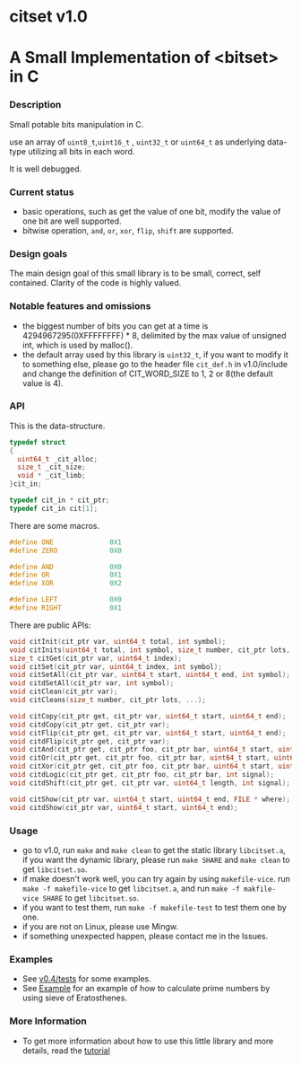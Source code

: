 # citset v1.0

# A Small Implementation of &lt;bitset> in C

### Description

Small potable bits manipulation in C.

use an array of `uint8_t`,`uint16_t` , `uint32_t` or `uint64_t` as underlying data-type utilizing all bits in each word.

It is well debugged.

### Current status 

- basic operations, such as get the value of one bit, modify the value of one bit are well supported.
- bitwise operation, `and`, `or`, `xor`, `flip`, `shift` are supported.

### Design goals 
The main design goal of this small library is to be small, correct, self contained. Clarity of the code is highly valued.

### Notable features and omissions
- the biggest number of bits you can get at a time is 4294967295(0XFFFFFFFF) * 8, delimited by the max value of unsigned int, which is used by malloc().
- the default array used by this library is `uint32_t`, if you want to modify it to something else, please go to the header file `cit_def.h` in v1.0/include and change the definition of CIT_WORD_SIZE to 1, 2 or 8(the default value is 4).

### API
This is the data-structure.
```C
typedef struct
{
  uint64_t _cit_alloc;
  size_t _cit_size;
  void * _cit_limb;
}cit_in;

typedef cit_in * cit_ptr;
typedef cit_in cit[1];
```
There are some macros.
```C
#define ONE              0X1
#define ZERO             0X0

#define AND              0X0
#define OR               0X1
#define XOR              0X2

#define LEFT             0X0
#define RIGHT            0X1
```
There are public APIs:
```C
void citInit(cit_ptr var, uint64_t total, int symbol);
void citInits(uint64_t total, int symbol, size_t number, cit_ptr lots, ...);
size_t citGet(cit_ptr var, uint64_t index);
void citSet(cit_ptr var, uint64_t index, int symbol);
void citSetAll(cit_ptr var, uint64_t start, uint64_t end, int symbol);
void citdSetAll(cit_ptr var, int symbol);
void citClean(cit_ptr var);
void citCleans(size_t number, cit_ptr lots, ...);

void citCopy(cit_ptr get, cit_ptr var, uint64_t start, uint64_t end);
void citdCopy(cit_ptr get, cit_ptr var);
void citFlip(cit_ptr get, cit_ptr var, uint64_t start, uint64_t end);
void citdFlip(cit_ptr get, cit_ptr var);
void citAnd(cit_ptr get, cit_ptr foo, cit_ptr bar, uint64_t start, uint64_t end);
void citOr(cit_ptr get, cit_ptr foo, cit_ptr bar, uint64_t start, uint64_t end);
void citXor(cit_ptr get, cit_ptr foo, cit_ptr bar, uint64_t start, uint64_t end);
void citdLogic(cit_ptr get, cit_ptr foo, cit_ptr bar, int signal);
void citdShift(cit_ptr get, cit_ptr var, uint64_t length, int signal);

void citShow(cit_ptr var, uint64_t start, uint64_t end, FILE * where);
void citdShow(cit_ptr var, uint64_t start, uint64_t end);
```

### Usage
- go to v1.0, run `make` and `make clean` to get the static library `libcitset.a`, if you want the dynamic library, please run `make SHARE` and `make clean` to get `libcitset.so`. 
- if make doesn't work well, you can try again by using `makefile-vice`. run `make -f makefile-vice` to get `libcitset.a`, and run `make -f makfile-vice SHARE` to get `libcitset.so`.
- if you want to test them, run `make -f makefile-test` to test them one by one.
- if you are not on Linux, please use Mingw.
- if something unexpected happen, please contact me in the Issues.

### Examples 
- See [v0.4/tests](https://github.com/include-yy/citset/tree/master/v0.4/tests) for some examples.
- See [Example](https://github.com/include-yy/citset/tree/master/Example) for an example of how to calculate prime numbers by using sieve of Eratosthenes.

### More Information
- To get more information about how to use this little library and more details, read the [tutorial](https://github.com/include-yy/citset/blob/master/tutorial.md)
